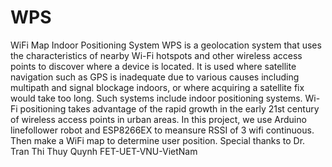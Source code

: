 # WPS
WiFi Map Indoor Positioning System
WPS is a geolocation system that uses the characteristics of nearby Wi-Fi hotspots and other wireless access points to discover where a device is located. It is used where satellite navigation such as GPS is inadequate due to various causes including multipath and signal blockage indoors, or where acquiring a satellite fix would take too long. Such systems include indoor positioning systems. Wi-Fi positioning takes advantage of the rapid growth in the early 21st century of wireless access points in urban areas. 
In this project, we use Arduino linefollower robot and ESP8266EX to meansure RSSI of 3 wifi continuous. Then make a WiFi map to determine user position.
Special thanks to Dr. Tran Thi Thuy Quynh FET-UET-VNU-VietNam
